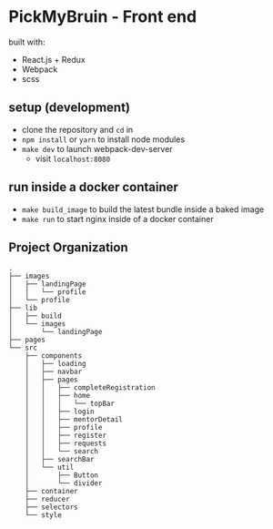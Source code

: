 # PickMyBruin - Front end

built with:
* React.js + Redux
* Webpack
* scss

## setup (development)

- clone the repository and `cd` in
- `npm install` or `yarn` to install node modules
- `make dev` to launch webpack-dev-server
    - visit `localhost:8080`

## run inside a docker container

- `make build_image` to build the latest bundle inside a baked image
- `make run` to start nginx inside of a docker container

## Project Organization
```
.
├── images
│   ├── landingPage
│   │   └── profile
│   └── profile
├── lib
│   ├── build
│   └── images
│       └── landingPage
├── pages
└── src
    ├── components
    │   ├── loading
    │   ├── navbar
    │   ├── pages
    │   │   ├── completeRegistration
    │   │   ├── home
    │   │   │   └── topBar
    │   │   ├── login
    │   │   ├── mentorDetail
    │   │   ├── profile
    │   │   ├── register
    │   │   ├── requests
    │   │   └── search
    │   ├── searchBar
    │   └── util
    │       ├── Button
    │       └── divider
    ├── container
    ├── reducer
    ├── selectors
    └── style
```
